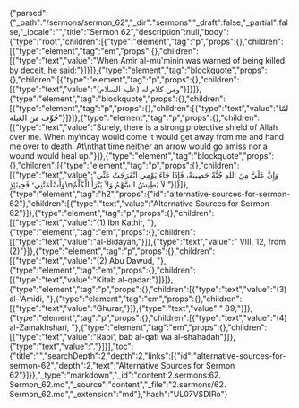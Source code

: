 {"parsed":{"_path":"/sermons/sermon_62","_dir":"sermons","_draft":false,"_partial":false,"_locale":"","title":"Sermon 62","description":null,"body":{"type":"root","children":[{"type":"element","tag":"p","props":{},"children":[{"type":"element","tag":"em","props":{},"children":[{"type":"text","value":"When Amir al-mu'minin was warned of being killed by deceit, he said:"}]}]},{"type":"element","tag":"blockquote","props":{},"children":[{"type":"element","tag":"p","props":{},"children":[{"type":"text","value":"ومن كلام له (عليه السلام)"}]}]},{"type":"element","tag":"blockquote","props":{},"children":[{"type":"element","tag":"p","props":{},"children":[{"type":"text","value":"لمّا خُوِّف من الغيلة"}]}]},{"type":"element","tag":"p","props":{},"children":[{"type":"text","value":"Surely, there is a strong protective shield of Allah over me. When my\nday would come it would get away from me and hand me over to death. At\nthat time neither an arrow would go amiss nor a wound would heal up."}]},{"type":"element","tag":"blockquote","props":{},"children":[{"type":"element","tag":"p","props":{},"children":[{"type":"text","value":"وَإِنَّ عَلَيَّ مِنَ اللهِ جُنَّةً حَصِينةً، فَإِذَا جَاءَ يَوْمِي انْفَرَجَتْ عَنِّي وَأَسْلَمَتْنِي؛ فَحِينَئِذٍ\nلاَ يَطِيشُ السَّهْمُ وَلاَ يَبْرَأُ الْكَلْمُ."}]}]},{"type":"element","tag":"h2","props":{"id":"alternative-sources-for-sermon-62"},"children":[{"type":"text","value":"Alternative Sources for Sermon 62"}]},{"type":"element","tag":"p","props":{},"children":[{"type":"text","value":"(1) Ibn Kathir, "},{"type":"element","tag":"em","props":{},"children":[{"type":"text","value":"al-Bidayah,"}]},{"type":"text","value":" VIII, 12, from (2)"}]},{"type":"element","tag":"p","props":{},"children":[{"type":"text","value":"(2) Abu Dawud, "},{"type":"element","tag":"em","props":{},"children":[{"type":"text","value":"Kitab al-qadar;"}]}]},{"type":"element","tag":"p","props":{},"children":[{"type":"text","value":"(3) al-'Amidi, "},{"type":"element","tag":"em","props":{},"children":[{"type":"text","value":"Ghurar,"}]},{"type":"text","value":" 89;"}]},{"type":"element","tag":"p","props":{},"children":[{"type":"text","value":"(4) al-Zamakhshari, "},{"type":"element","tag":"em","props":{},"children":[{"type":"text","value":"Rabi', bab al-qatl wa al-shahadah"}]},{"type":"text","value":"."}]}],"toc":{"title":"","searchDepth":2,"depth":2,"links":[{"id":"alternative-sources-for-sermon-62","depth":2,"text":"Alternative Sources for Sermon 62"}]}},"_type":"markdown","_id":"content:2.sermons:62. Sermon_62.md","_source":"content","_file":"2.sermons/62. Sermon_62.md","_extension":"md"},"hash":"UL07VSDIRo"}